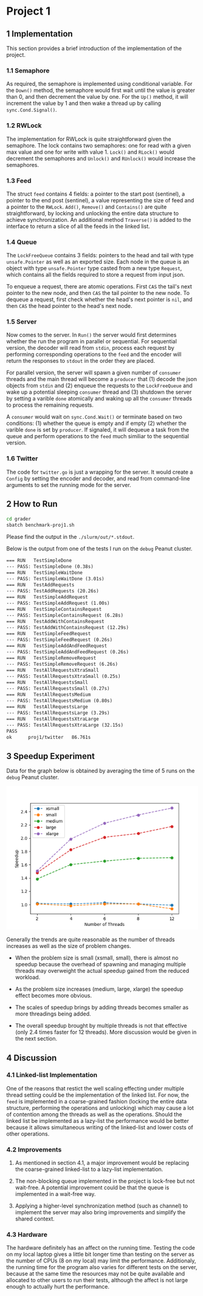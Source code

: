 # Project 1

## 1 Implementation

This section provides a brief introduction of the implementation of the project.

### 1.1 Semaphore

As required, the semaphore is implemented using conditional variable.
For the `Down()` method, the semaphore would first wait until the value is greater than 0, and then decrement the value by one. For the `Up()` method, it will increment the value by 1 and then wake a thread up by calling `sync.Cond.Signal()`.

### 1.2 RWLock

The implementation for RWLock is quite straightforward given the semaphore. The lock contains two semaphores: one for read with a given max value and one for write with value 1. `Lock()` and `RLock()` would decrement the semaphores and `Unlock()` and `RUnlock()` would increase the semaphores.

### 1.3 Feed

The struct `feed` contains 4 fields: a pointer to the start post (sentinel), a pointer to the end post (sentinel), a value representing the size of feed and a pointer to the `RWLock`. `Add()`, `Remove()` and `Contains()` are quite straightforward, by locking and unlocking the entire data structure to achieve synchronization. An additional method `Traverse()` is added to the interface to return a slice of all the feeds in the linked list.

### 1.4 Queue

The `LockFreeQueue` contains 3 fields: pointers to the head and tail with type `unsafe.Pointer` as well as an exported size. Each node in the queue is an object with type `unsafe.Pointer` type casted from a new type `Request`, which contains all the fields required to store a request from input json. 

To enqueue a request, there are atomic operations. First `CAS` the tail's next pointer to the new node, and then `CAS` the tail pointer to the new node. To dequeue a request, first check whether the head's next pointer is `nil`, and then `CAS` the head pointer to the head's next node.

### 1.5 Server

Now comes to the server. In `Run()` the server would first determines whether the run the program in parallel or sequential. For sequential version, the decoder will read from `stdin`, process each request by performing corresponding operations to the `feed` and the encoder will return the responses to `stdout` in the order they are placed.

For parallel version, the server will spawn a given number of `consumer` threads and the main thread will become a `producer` that (1) decode the json objects from `stdin` and (2) enqueue the requests to the `LockFreeQueue` and wake up a potential sleeping `consumer` thread and (3) shutdown the server by setting a varible `done` atomically and waking up all the `consumer` threads to process the remaining requests.

A `consumer` would wait on `sync.Cond.Wait()` or terminate based on two conditions: (1) whether the queue is empty and if empty (2) whether the varible `done` is set by `producer`. If signaled, it will dequeue a task from the queue and perform operations to the `feed` much similiar to the sequential version.

### 1.6 Twitter

The code for `twitter.go` is just a wrapping for the server. It would create a `Config` by setting the encoder and decoder, and read from command-line arguments to set the running mode for the server.

## 2 How to Run

```sh
cd grader
sbatch benchmark-proj1.sh
```
Please find the output in the `./slurm/out/*.stdout`.

Below is the output from one of the tests I run on the `debug` Peanut cluster.
```
=== RUN   TestSimpleDone
--- PASS: TestSimpleDone (0.38s)
=== RUN   TestSimpleWaitDone
--- PASS: TestSimpleWaitDone (3.01s)
=== RUN   TestAddRequests
--- PASS: TestAddRequests (20.26s)
=== RUN   TestSimpleAddRequest
--- PASS: TestSimpleAddRequest (1.00s)
=== RUN   TestSimpleContainsRequest
--- PASS: TestSimpleContainsRequest (6.28s)
=== RUN   TestAddWithContainsRequest
--- PASS: TestAddWithContainsRequest (12.29s)
=== RUN   TestSimpleFeedRequest
--- PASS: TestSimpleFeedRequest (0.26s)
=== RUN   TestSimpleAddAndFeedRequest
--- PASS: TestSimpleAddAndFeedRequest (0.26s)
=== RUN   TestSimpleRemoveRequest
--- PASS: TestSimpleRemoveRequest (6.26s)
=== RUN   TestAllRequestsXtraSmall
--- PASS: TestAllRequestsXtraSmall (0.25s)
=== RUN   TestAllRequestsSmall
--- PASS: TestAllRequestsSmall (0.27s)
=== RUN   TestAllRequestsMedium
--- PASS: TestAllRequestsMedium (0.80s)
=== RUN   TestAllRequestsLarge
--- PASS: TestAllRequestsLarge (3.29s)
=== RUN   TestAllRequestsXtraLarge
--- PASS: TestAllRequestsXtraLarge (32.15s)
PASS
ok  	proj1/twitter	86.761s
```

## 3 Speedup Experiment

Data for the graph below is obtained by averaging the time of 5 runs on the `debug` Peanut cluster.

![](./plot.png)

Generally the trends are quite reasonable as the number of threads increases as well as the size of problem changes. 
- When the problem size is small (xsmall, small), there is almost no speedup because the overhead of spawning and managing multiple threads may overweight the actual speedup gained from the reduced workload.
- As the problem size increases (medium, large, xlarge) the speedup effect becomes more obvious.
- The scales of speedup brings by adding threads becomes smaller as more threadings being added.

- The overall speedup brought by multiple threads is not that effective (only 2.4 times faster for 12 threads). More discussion would be given in the next section.

## 4 Discussion

### 4.1 Linked-list Implementation

One of the reasons that restict the well scaling effecting under multiple thread setting could be the implementation of the linked list. For now, the `feed` is implemented in a coarse-grained fashion (locking the entire data structure, performing the operations and unlocking) which may cause a lot of contention among the threads as well as the operations. Should the linked list be implemented as a lazy-list the performance would be better because it allows simultaneous writing of the linked-list and lower costs of other operations.

### 4.2 Improvements

1. As mentioned in section 4.1, a major improvement would be replacing the coarse-grained linked-list to a lazy-list implementation. 

2. The non-blocking queue implemented in the project is lock-free but not wait-free. A potential improvement could be that the queue is implemented in a wait-free way.

3. Applying a higher-level synchronization method (such as channel) to implement the server may also bring improvements and simplify the shared context.

### 4.3 Hardware

The hardware definitely has an affect on the running time. Testing the code on my local laptop gives a little bit longer time than testing on the server as the number of CPUs (8 on my local) may limit the performance. Additionaly, the running time for the program also varies for different tests on the server, because at the same time the resources may not be quite available and allocated to other users to run their tests, although the affect is not large enough to actually hurt the performance.
